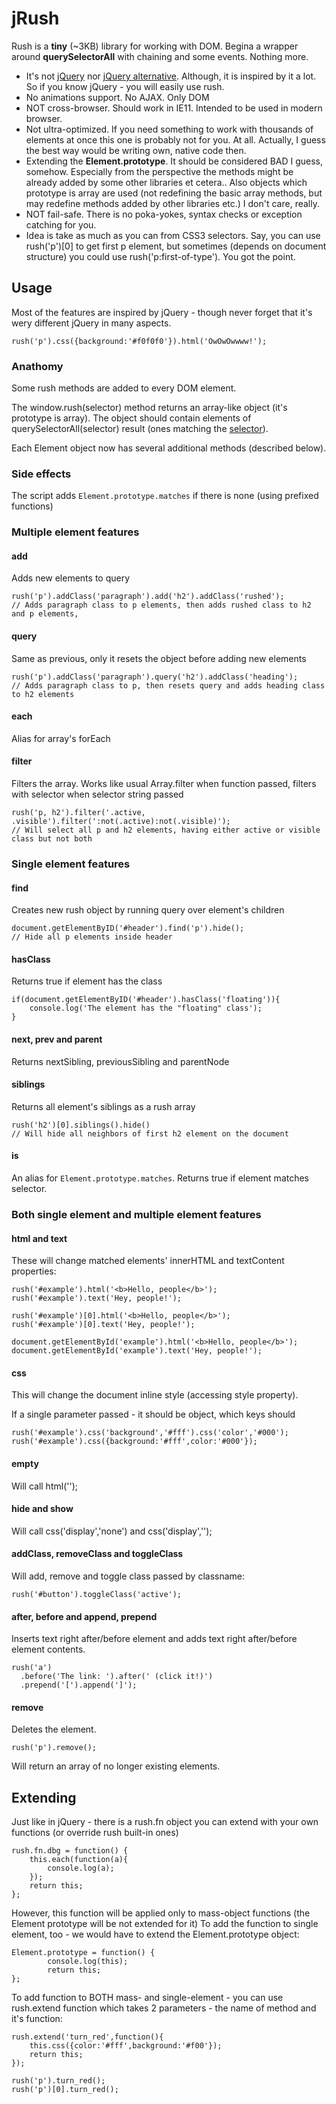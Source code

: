 jRush
===

Rush is a **tiny** (~3KB) library for working with DOM. Begina a wrapper around **querySelectorAll** with chaining and some 
events. Nothing more.

 - It's not [jQuery](http://jquery.org) nor [jQuery alternative](http://zeptojs.com/). Although, it is inspired by it
 a lot. So if you know jQuery - you will easily use rush.
 - No animations support. No AJAX. Only DOM
 - NOT cross-browser. Should work in IE11. Intended to be used in modern browser.
 - Not ultra-optimized. If you need something to work with thousands of elements at once this one is probably not for
  you. At all. Actually, I guess the best way would be writing own, native code then.
 - Extending the **Element.prototype**. It should be considered BAD I guess, somehow. Especially from the perspective
  the methods might be already added by some other libraries et cetera.. Also objects which prototype is array are 
  used (not redefining the basic array methods, but may redefine methods added by other libraries etc.) I don't care, 
  really.
 - NOT fail-safe. There is no poka-yokes, syntax checks or exception catching for you.
 - Idea is take as much as you can from CSS3 selectors. Say, you can use rush('p')[0] to get first p element, but
 sometimes (depends on document structure) you could use rush('p:first-of-type'). You got the point.  

Usage
---

Most of the features are inspired by jQuery - though never forget that it's wery different jQuery in many aspects.

    rush('p').css({background:'#f0f0f0'}).html('OwOwOwwww!');
    
    
### Anathomy

Some rush methods are added to every DOM element.

The window.rush(selector) method returns an array-like object (it's prototype is array). The object should contain
elements of querySelectorAll(selector) result (ones matching the [selector](http://www.w3.org/TR/css3-selectors/)).

Each Element object now has several additional methods (described below).

### Side effects

The script adds `Element.prototype.matches` if there is none (using prefixed functions)

### Multiple element features

#### add

Adds new elements to query

    rush('p').addClass('paragraph').add('h2').addClass('rushed');
    // Adds paragraph class to p elements, then adds rushed class to h2 and p elements,  

#### query

Same as previous, only it resets the object before adding new elements

    rush('p').addClass('paragraph').query('h2').addClass('heading');
    // Adds paragraph class to p, then resets query and adds heading class to h2 elements
    
#### each

Alias for array's forEach

#### filter

Filters the array. Works like usual Array.filter when function passed, filters with selector when selector string passed

    rush('p, h2').filter('.active, .visible').filter(':not(.active):not(.visible)');
    // Will select all p and h2 elements, having either active or visible class but not both

### Single element features

#### find

Creates new rush object by running query over element's children

    document.getElementByID('#header').find('p').hide();
    // Hide all p elements inside header
    
#### hasClass

Returns true if element has the class

    if(document.getElementByID('#header').hasClass('floating')){
        console.log('The element has the "floating" class');
    }
    
#### next, prev and parent

Returns nextSibling, previousSibling and parentNode
       
#### siblings

Returns all element's siblings as a rush array

    rush('h2')[0].siblings().hide()
    // Will hide all neighbors of first h2 element on the document
    
#### is

An alias for `Element.prototype.matches`. Returns true if element matches selector.

### Both single element and multiple element features

#### html and text

These will change matched elements' innerHTML and textContent properties: 

    rush('#example').html('<b>Hello, people</b>');
    rush('#example').text('Hey, people!');
    
    rush('#example')[0].html('<b>Hello, people</b>');
    rush('#example')[0].text('Hey, people!');
    
    document.getElementById('example').html('<b>Hello, people</b>');
    document.getElementById('example').text('Hey, people!');
    
#### css

This will change the document inline style (accessing style property).

If a single parameter passed - it should be object, which keys should 

    rush('#example').css('background','#fff').css('color','#000');
    rush('#example').css({background:'#fff',color:'#000'});
    
#### empty

Will call html('');

#### hide and show

Will call css('display','none') and css('display','');

#### addClass, removeClass and toggleClass

Will add, remove and toggle class passed by classname:

    rush('#button').toggleClass('active');
    
#### after, before and append, prepend
 
Inserts text right after/before element and adds text right after/before element contents.
 
    rush('a')
      .before('The link: ').after(' (click it!)')
      .prepend('[').append(']');
      
#### remove

Deletes the element.

    rush('p').remove();
    
Will return an array of no longer existing elements.
      
Extending
---

Just like in jQuery - there is a rush.fn object you can extend with your own functions (or override rush built-in ones)

    rush.fn.dbg = function() {
        this.each(function(a){
            console.log(a);
        });
        return this;
    };
    
However, this function will be applied only to mass-object functions (the Element prototype will be not extended for it)
To add the function to single element, too - we would have to extend the Element.prototype object:
 
    Element.prototype = function() {
            console.log(this);
            return this;
    };
    
To add function to BOTH mass- and single-element - you can use rush.extend function which takes 2 parameters - the name
of method and it's function:

    rush.extend('turn_red',function(){
        this.css({color:'#fff',background:'#f00'});
        return this;
    });
    
    rush('p').turn_red();
    rush('p')[0].turn_red();
    

    
